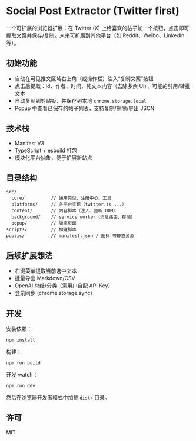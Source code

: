 # Social Post Extractor (Twitter first)

一个可扩展的浏览器扩展：在 Twitter (X) 上给喜欢的帖子加一个按钮，点击即可提取文案并保存/复制。未来可扩展到其他平台（如 Reddit、Weibo、LinkedIn 等）。

## 初始功能
- 自动在可见推文区域右上角（或操作栏）注入“复制文案”按钮
- 点击后提取：id、作者、时间、纯文本内容（去除多余 UI）、可能的引用/转推文本
- 自动复制到剪贴板，并保存到本地 `chrome.storage.local`
- Popup 中查看已保存的帖子列表，支持复制/删除/导出 JSON

## 技术栈
- Manifest V3
- TypeScript + esbuild 打包
- 模块化平台抽象，便于扩展新站点

## 目录结构
```
src/
  core/          // 通用类型、注册中心、工具
  platforms/     // 各平台实现（twitter.ts ...）
  content/       // 内容脚本（注入、监听 DOM）
  background/    // service worker（消息路由、存储）
  popup/         // 弹窗页面
scripts/         // 构建脚本
public/          // manifest.json / 图标 等静态资源
```

## 后续扩展想法
- 右键菜单提取当前选中文本
- 批量导出 Markdown/CSV
- OpenAI 总结/分类（需用户自配 API Key）
- 登录同步 (chrome.storage.sync)

## 开发
安装依赖：
```
npm install
```
构建：
```
npm run build
```
开发 watch：
```
npm run dev
```

然后在浏览器开发者模式中加载 `dist/` 目录。

## 许可
MIT
